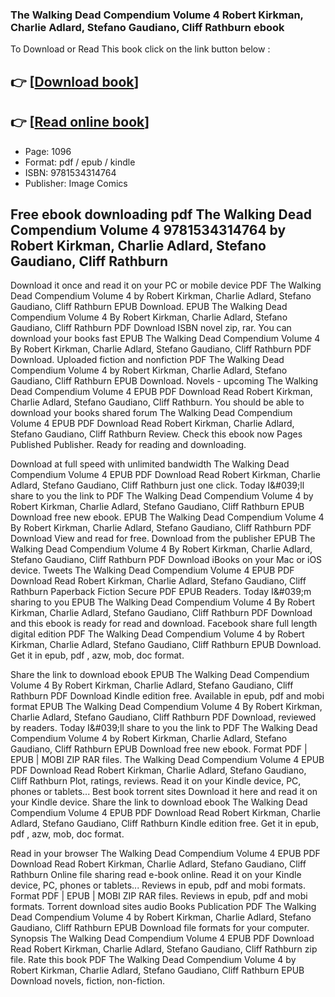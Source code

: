 ### The Walking Dead Compendium Volume 4 Robert Kirkman, Charlie Adlard, Stefano Gaudiano, Cliff Rathburn ebook

To Download or Read This book click on the link button below :

## 👉  [**[Download book](http://filesbooks.info/download.php?group=book&from=github.com&id=552094&lnk=1064 "Download book")**]

## 👉  [**[Read online book](http://filesbooks.info/download.php?group=book&from=github.com&id=552094&lnk=1064 "Read online book")**]


* Page: 1096
* Format: pdf / epub / kindle
* ISBN: 9781534314764
* Publisher: Image Comics



## Free ebook downloading pdf The Walking Dead Compendium Volume 4 9781534314764 by Robert Kirkman, Charlie Adlard, Stefano Gaudiano, Cliff Rathburn


Download it once and read it on your PC or mobile device PDF The Walking Dead Compendium Volume 4 by Robert Kirkman, Charlie Adlard, Stefano Gaudiano, Cliff Rathburn EPUB Download. EPUB The Walking Dead Compendium Volume 4 By Robert Kirkman, Charlie Adlard, Stefano Gaudiano, Cliff Rathburn PDF Download ISBN novel zip, rar. You can download your books fast EPUB The Walking Dead Compendium Volume 4 By Robert Kirkman, Charlie Adlard, Stefano Gaudiano, Cliff Rathburn PDF Download. Uploaded fiction and nonfiction PDF The Walking Dead Compendium Volume 4 by Robert Kirkman, Charlie Adlard, Stefano Gaudiano, Cliff Rathburn EPUB Download. Novels - upcoming The Walking Dead Compendium Volume 4 EPUB PDF Download Read Robert Kirkman, Charlie Adlard, Stefano Gaudiano, Cliff Rathburn. You should be able to download your books shared forum The Walking Dead Compendium Volume 4 EPUB PDF Download Read Robert Kirkman, Charlie Adlard, Stefano Gaudiano, Cliff Rathburn Review. Check this ebook now Pages Published Publisher. Ready for reading and downloading.

Download at full speed with unlimited bandwidth The Walking Dead Compendium Volume 4 EPUB PDF Download Read Robert Kirkman, Charlie Adlard, Stefano Gaudiano, Cliff Rathburn just one click. Today I&amp;#039;ll share to you the link to PDF The Walking Dead Compendium Volume 4 by Robert Kirkman, Charlie Adlard, Stefano Gaudiano, Cliff Rathburn EPUB Download free new ebook. EPUB The Walking Dead Compendium Volume 4 By Robert Kirkman, Charlie Adlard, Stefano Gaudiano, Cliff Rathburn PDF Download View and read for free. Download from the publisher EPUB The Walking Dead Compendium Volume 4 By Robert Kirkman, Charlie Adlard, Stefano Gaudiano, Cliff Rathburn PDF Download iBooks on your Mac or iOS device. Tweets The Walking Dead Compendium Volume 4 EPUB PDF Download Read Robert Kirkman, Charlie Adlard, Stefano Gaudiano, Cliff Rathburn Paperback Fiction Secure PDF EPUB Readers. Today I&amp;#039;m sharing to you EPUB The Walking Dead Compendium Volume 4 By Robert Kirkman, Charlie Adlard, Stefano Gaudiano, Cliff Rathburn PDF Download and this ebook is ready for read and download. Facebook share full length digital edition PDF The Walking Dead Compendium Volume 4 by Robert Kirkman, Charlie Adlard, Stefano Gaudiano, Cliff Rathburn EPUB Download. Get it in epub, pdf , azw, mob, doc format.

Share the link to download ebook EPUB The Walking Dead Compendium Volume 4 By Robert Kirkman, Charlie Adlard, Stefano Gaudiano, Cliff Rathburn PDF Download Kindle edition free. Available in epub, pdf and mobi format EPUB The Walking Dead Compendium Volume 4 By Robert Kirkman, Charlie Adlard, Stefano Gaudiano, Cliff Rathburn PDF Download, reviewed by readers. Today I&amp;#039;ll share to you the link to PDF The Walking Dead Compendium Volume 4 by Robert Kirkman, Charlie Adlard, Stefano Gaudiano, Cliff Rathburn EPUB Download free new ebook. Format PDF | EPUB | MOBI ZIP RAR files. The Walking Dead Compendium Volume 4 EPUB PDF Download Read Robert Kirkman, Charlie Adlard, Stefano Gaudiano, Cliff Rathburn Plot, ratings, reviews. Read it on your Kindle device, PC, phones or tablets... Best book torrent sites Download it here and read it on your Kindle device. Share the link to download ebook The Walking Dead Compendium Volume 4 EPUB PDF Download Read Robert Kirkman, Charlie Adlard, Stefano Gaudiano, Cliff Rathburn Kindle edition free. Get it in epub, pdf , azw, mob, doc format.

Read in your browser The Walking Dead Compendium Volume 4 EPUB PDF Download Read Robert Kirkman, Charlie Adlard, Stefano Gaudiano, Cliff Rathburn Online file sharing read e-book online. Read it on your Kindle device, PC, phones or tablets... Reviews in epub, pdf and mobi formats. Format PDF | EPUB | MOBI ZIP RAR files. Reviews in epub, pdf and mobi formats. Torrent download sites audio Books Publication PDF The Walking Dead Compendium Volume 4 by Robert Kirkman, Charlie Adlard, Stefano Gaudiano, Cliff Rathburn EPUB Download file formats for your computer. Synopsis The Walking Dead Compendium Volume 4 EPUB PDF Download Read Robert Kirkman, Charlie Adlard, Stefano Gaudiano, Cliff Rathburn zip file. Rate this book PDF The Walking Dead Compendium Volume 4 by Robert Kirkman, Charlie Adlard, Stefano Gaudiano, Cliff Rathburn EPUB Download novels, fiction, non-fiction.





